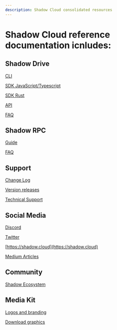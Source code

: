 ```yaml
---
description: Shadow Cloud consolidated resources
---
```


# Shadow Cloud reference documentation icnludes:

## Shadow Drive
[CLI]()

[SDK JavaScript/Typescript](https://www.npmjs.com/package/@shadow-drive/sdk)

[SDK Rust](https://crates.io/crates/shadow-drive-rust)

[API]()

[FAQ]()

## Shadow RPC
[Guide]()

[FAQ]()

## Support

[Change Log]()

[Version releases]()

[Technical Support]()

## Social Media

[Discord]()

[Twitter]()

[https://shadow.cloud](https://shadow.cloud)

[Medium Articles](https://genesysgo.medium.com/)

## Community

[Shadow Ecosystem]()

## Media Kit

[Logos and branding](https://www.shadow.cloud/media-kit)

[Download graphics](https://drive.google.com/uc?export=download&id=1hrbjRtQ6jlQfOKtQ1EVvzJVFfFhs2Coe)